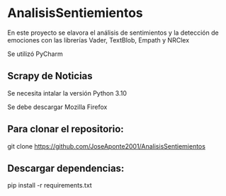 # AnalisisSentiemientos
 En este proyecto se elavora el análisis de sentimientos y la detección de emociones con las librerías Vader, TextBlob, Empath y NRClex

Se utilizó PyCharm

## Scrapy de Noticias
Se necesita intalar la versión Python 3.10

Se debe descargar Mozilla Firefox


## Para clonar el repositorio:
git clone https://github.com/JoseAponte2001/AnalisisSentiemientos

## Descargar dependencias:
pip install -r requirements.txt
